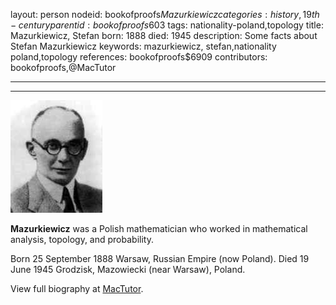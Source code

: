 layout: person
nodeid: bookofproofs$Mazurkiewicz
categories: history,19th-century
parentid: bookofproofs$603
tags: nationality-poland,topology
title: Mazurkiewicz, Stefan
born: 1888
died: 1945
description: Some facts about Stefan Mazurkiewicz
keywords: mazurkiewicz, stefan,nationality poland,topology
references: bookofproofs$6909
contributors: bookofproofs,@MacTutor

---


---

![Mazurkiewicz.jpg](https://github.com/bookofproofs/bookofproofs.github.io/blob/main/_sources/_assets/images/portraits/Mazurkiewicz.jpg?raw=true)

**Mazurkiewicz** was a Polish mathematician who worked in mathematical analysis, topology, and probability.

Born 25 September 1888 Warsaw, Russian Empire (now Poland). Died 19 June 1945 Grodzisk, Mazowiecki (near Warsaw), Poland.


View full biography at [MacTutor](https://mathshistory.st-andrews.ac.uk/Biographies/Mazurkiewicz/).